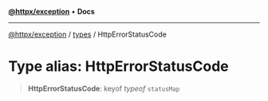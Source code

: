 [**@httpx/exception**](../../README.md) • **Docs**

---

[@httpx/exception](../../README.md) / [types](../README.md) / HttpErrorStatusCode

# Type alias: HttpErrorStatusCode

> **HttpErrorStatusCode**: keyof _typeof_ `statusMap`
